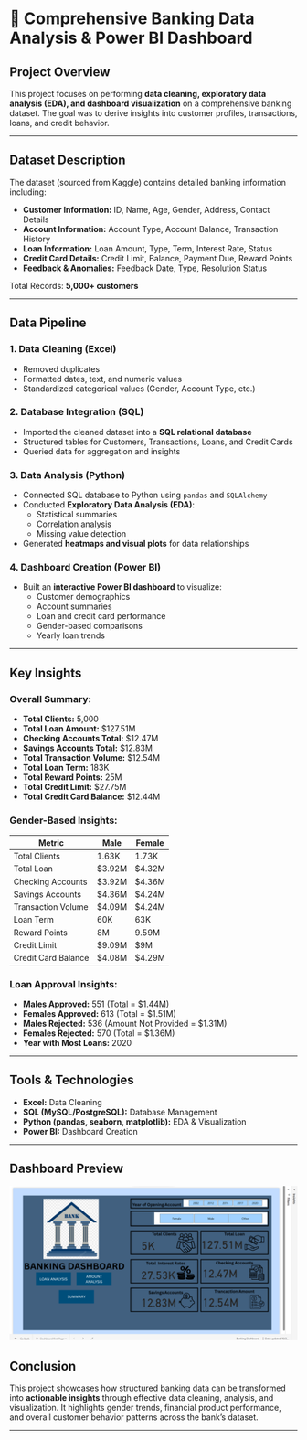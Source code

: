 # 🏦 Comprehensive Banking Data Analysis & Power BI Dashboard

## Project Overview
This project focuses on performing **data cleaning, exploratory data analysis (EDA), and dashboard visualization** on a comprehensive banking dataset. The goal was to derive insights into customer profiles, transactions, loans, and credit behavior.

---

## Dataset Description
The dataset (sourced from Kaggle) contains detailed banking information including:
- **Customer Information:** ID, Name, Age, Gender, Address, Contact Details  
- **Account Information:** Account Type, Account Balance, Transaction History  
- **Loan Information:** Loan Amount, Type, Term, Interest Rate, Status  
- **Credit Card Details:** Credit Limit, Balance, Payment Due, Reward Points  
- **Feedback & Anomalies:** Feedback Date, Type, Resolution Status  

Total Records: **5,000+ customers**

---

## Data Pipeline
### 1. **Data Cleaning (Excel)**
- Removed duplicates  
- Formatted dates, text, and numeric values  
- Standardized categorical values (Gender, Account Type, etc.)

### 2. **Database Integration (SQL)**
- Imported the cleaned dataset into a **SQL relational database**
- Structured tables for Customers, Transactions, Loans, and Credit Cards
- Queried data for aggregation and insights

### 3. **Data Analysis (Python)**
- Connected SQL database to Python using `pandas` and `SQLAlchemy`
- Conducted **Exploratory Data Analysis (EDA)**:
  - Statistical summaries  
  - Correlation analysis  
  - Missing value detection  
- Generated **heatmaps and visual plots** for data relationships

### 4. **Dashboard Creation (Power BI)**
- Built an **interactive Power BI dashboard** to visualize:
  - Customer demographics  
  - Account summaries  
  - Loan and credit card performance  
  - Gender-based comparisons  
  - Yearly loan trends  

---

## Key Insights
### Overall Summary:
- **Total Clients:** 5,000  
- **Total Loan Amount:** \$127.51M  
- **Checking Accounts Total:** \$12.47M  
- **Savings Accounts Total:** \$12.83M  
- **Total Transaction Volume:** \$12.54M  
- **Total Loan Term:** 183K  
- **Total Reward Points:** 25M  
- **Total Credit Limit:** \$27.75M  
- **Total Credit Card Balance:** \$12.44M  

### Gender-Based Insights:
| Metric | Male | Female |
|--------|-------|---------|
| Total Clients | 1.63K | 1.73K |
| Total Loan | \$3.92M | \$4.32M |
| Checking Accounts | \$3.92M | \$4.36M |
| Savings Accounts | \$4.36M | \$4.24M |
| Transaction Volume | \$4.09M | \$4.24M |
| Loan Term | 60K | 63K |
| Reward Points | 8M | 9.59M |
| Credit Limit | \$9.09M | \$9M |
| Credit Card Balance | \$4.08M | \$4.29M |

### Loan Approval Insights:
- **Males Approved:** 551 (Total = \$1.44M)  
- **Females Approved:** 613 (Total = \$1.51M)  
- **Males Rejected:** 536 (Amount Not Provided = \$1.31M)  
- **Females Rejected:** 570 (Total = \$1.36M)  
- **Year with Most Loans:** 2020  

---

## Tools & Technologies
- **Excel:** Data Cleaning  
- **SQL (MySQL/PostgreSQL):** Database Management  
- **Python (pandas, seaborn, matplotlib):** EDA & Visualization  
- **Power BI:** Dashboard Creation  

---

## Dashboard Preview
![Banking-Project](Bank_dashboard_by_Godswill_Douglas.png)



## Conclusion
This project showcases how structured banking data can be transformed into **actionable insights** through effective data cleaning, analysis, and visualization. It highlights gender trends, financial product performance, and overall customer behavior patterns across the bank’s dataset.

---


